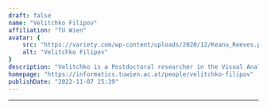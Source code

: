 ```yaml
---
draft: false
name: "Velitchko Filipov"
affiliation: "TU Wien"
avatar: {
    src: "https://variety.com/wp-content/uploads/2020/12/Keanu_Reeves.png",
    alt: "Velitchko Filipov"
}
description: "Velitchko is a Postdoctoral researcher in the Visual Analytics research unit (CVAST), TU Wien. His research interests include information visualization and visual analytics of dynamic graphs and networks."
homepage: "https://informatics.tuwien.ac.at/people/velitchko-filipov"
publishDate: "2022-11-07 15:39"
---
```

****